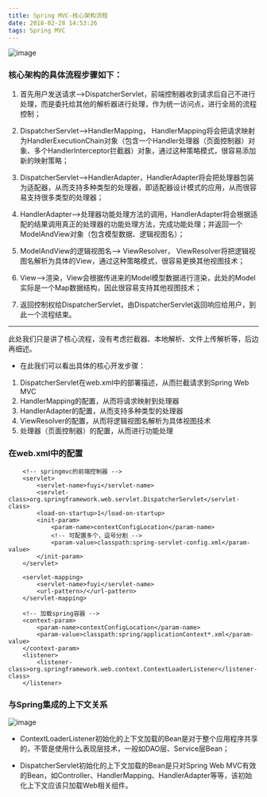 ```yaml
---
title: Spring MVC-核心架构流程
date: 2018-02-28 14:53:26
tags: Spring MVC
---
```



![image](https://note.youdao.com/yws/api/personal/file/9C0D22885C74449C8173007E795D8B46?method=download&shareKey=c8f271df6561d0ce20451d3fde9f8eba)

### 核心架构的具体流程步骤如下：

1. 首先用户发送请求——>DispatcherServlet，前端控制器收到请求后自己不进行处理，而是委托给其他的解析器进行处理，作为统一访问点，进行全局的流程控制；

2. DispatcherServlet——>HandlerMapping， HandlerMapping将会把请求映射为HandlerExecutionChain对象（包含一个Handler处理器（页面控制器）对象、多个HandlerInterceptor拦截器）对象，通过这种策略模式，很容易添加新的映射策略；

3. DispatcherServlet——>HandlerAdapter，HandlerAdapter将会把处理器包装为适配器，从而支持多种类型的处理器，即适配器设计模式的应用，从而很容易支持很多类型的处理器；

4. HandlerAdapter——>处理器功能处理方法的调用，HandlerAdapter将会根据适配的结果调用真正的处理器的功能处理方法，完成功能处理；并返回一个ModelAndView对象（包含模型数据、逻辑视图名）；

5. ModelAndView的逻辑视图名——> ViewResolver， ViewResolver将把逻辑视图名解析为具体的View，通过这种策略模式，很容易更换其他视图技术；

6. View——>渲染，View会根据传进来的Model模型数据进行渲染，此处的Model实际是一个Map数据结构，因此很容易支持其他视图技术；

7. 返回控制权给DispatcherServlet，由DispatcherServlet返回响应给用户，到此一个流程结束。

---
此处我们只是讲了核心流程，没有考虑拦截器、本地解析、文件上传解析等，后边再细述。
* 在此我们可以看出具体的核心开发步骤：
1. DispatcherServlet在web.xml中的部署描述，从而拦截请求到Spring Web MVC
1. HandlerMapping的配置，从而将请求映射到处理器
1. HandlerAdapter的配置，从而支持多种类型的处理器
1. ViewResolver的配置，从而将逻辑视图名解析为具体视图技术
1. 处理器（页面控制器）的配置，从而进行功能处理


### 在web.xml中的配置
```
    <!-- springmvc的前端控制器 -->
    <servlet>
        <servlet-name>fuyi</servlet-name>
        <servlet-class>org.springframework.web.servlet.DispatcherServlet</servlet-class>
        <load-on-startup>1</load-on-startup>
        <init-param>
            <param-name>contextConfigLocation</param-name>
            <!-- 可配置多个，逗号分割 -->
            <param-value>classpath:spring-servlet-config.xml</param-value>
        </init-param>
    </servlet>
    
    <servlet-mapping>
        <servlet-name>fuyi</servlet-name>
        <url-pattern>/</url-pattern>
    </servlet-mapping>
    
    <!-- 加载spring容器 -->
	<context-param>
		<param-name>contextConfigLocation</param-name>
		<param-value>classpath:spring/applicationContext*.xml</param-value>
	</context-param>
	<listener>
		<listener-class>org.springframework.web.context.ContextLoaderListener</listener-class>
	</listener>
```

### 与Spring集成的上下文关系
![image](https://note.youdao.com/yws/api/personal/file/A0B0242FDADC41A89885F11F4F5C6E4A?method=download&shareKey=6cceec019c277f9f8bd18253c3b9529a)

- ContextLoaderListener初始化的上下文加载的Bean是对于整个应用程序共享的，不管是使用什么表现层技术，一般如DAO层、Service层Bean；
 
- DispatcherServlet初始化的上下文加载的Bean是只对Spring Web MVC有效的Bean，如Controller、HandlerMapping、HandlerAdapter等等，该初始化上下文应该只加载Web相关组件。